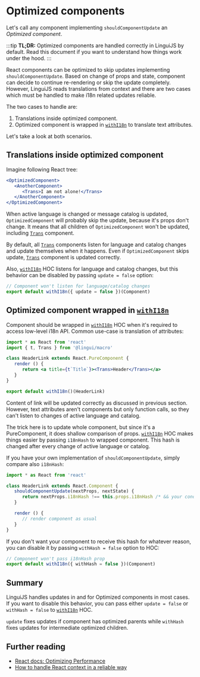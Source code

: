 # Optimized components

Let's call any component implementing `shouldComponentUpdate` an *Optimized component*.

:::tip
**TL;DR:** Optimized components are handled correctly in LinguiJS by default. Read this document if you want to understand how things work under the hood.
:::

React components can be optimized to skip updates implementing `shouldComponentUpdate`. Based on change of props and state, component can decide to continue re-rendering or skip the update completely. However, LinguiJS reads translations from context and there are two cases which must be handled to make i18n related updates reliable.

The two cases to handle are:

1.  Translations inside optimized component.
2.  Optimized component is wrapped in [`withI18n`](/docs/ref/react.md#withi18n) to translate text attributes.

Let's take a look at both scenarios.

## Translations inside optimized component

Imagine following React tree:

```jsx
<OptimizedComponent>
   <AnotherComponent>
      <Trans>I am not alone!</Trans>
   </AnotherComponent>
</OptimizedComponent>
```

When active language is changed or message catalog is updated, `OptimizedComponent` will probably skip the update, because it's props don't change. It means that all children of `OptimizedComponent` won't be updated, including [`Trans`](/docs/ref/react.md#trans) component.

By default, all [`Trans`](/docs/ref/react.md#trans) components listen for language and catalog changes and update themselves when it happens. Even if `OptimizedComponent` skips update, [`Trans`](/docs/ref/react.md#trans) component is updated correctly.

Also, [`withI18n`](/docs/ref/react.md#withi18n) HOC listens for language and catalog changes, but this behavior can be disabled by passing `update = false` option:

``` jsx
// Component won't listen for language/catalog changes
export default withI18n({ update = false })(Component)
```

## Optimized component wrapped in [`withI18n`](/docs/ref/react.md#withi18n)

Component should be wrapped in [`withI18n`](/docs/ref/react.md#withi18n) HOC when it's required to access low-level i18n API. Common use-case is translation of attributes:

``` jsx
import * as React from 'react'
import { t, Trans } from '@lingui/macro'

class HeaderLink extends React.PureComponent {
   render () {
      return <a title={t`Title`}><Trans>Header</Trans></a>
   }
}

export default withI18n()(HeaderLink)
```

Content of link will be updated correctly as discussed in previous section. However, text attributes aren't components but only function calls, so they can't listen to changes of active language and catalog.

The trick here is to update whole component, but since it's a PureComponent, it does shallow comparison of props. [`withI18n`](/docs/ref/react.md#i18nprovider) HOC makes things easier by passing `i18nHash` to wrapped component. This hash is changed after every change of active language or catalog.

If you have your own implementation of `shouldComponentUpdate`, simply compare also `i18nHash`:

``` jsx
import * as React from 'react'

class HeaderLink extends React.Component {
   shouldComponentUpdate(nextProps, nextState) {
      return nextProps.i18nHash !== this.props.i18nHash /* && your condition */
   }

   render () {
      // render component as usual
   }
}
```

If you don't want your component to receive this hash for whatever reason, you can disable it by passing `withHash = false` option to HOC:

``` jsx
// Component won't pass i18nHash prop
export default withI18n({ withHash = false })(Component)
```

## Summary

LinguiJS handles updates in and for Optimized components in most cases. If you want to disable this behavior, you can pass either `update = false` or `withHash = false` to [`withI18n`](/docs/ref/react.md#withi18n) HOC.

`update` fixes updates if component has optimized parents while
`withHash` fixes updates for intermediate optimized children.

## Further reading

- [React docs: Optimizing Performance](https://reactjs.org/docs/optimizing-performance.html#avoid-reconciliation)
- [How to handle React context in a reliable way](https://medium.com/react-ecosystem/how-to-handle-react-context-a7592dfdcbc)
